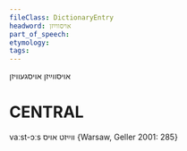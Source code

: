 ```yaml
---
fileClass: DictionaryEntry
headword: אויסווײַזן
part_of_speech: 
etymology: 
tags: 
---
```

אויסווײַזן
אויסגעוויזן

CENTRAL
========

vaːst-ɔːs ווײַזט אויס {Warsaw, Geller 2001: 285}